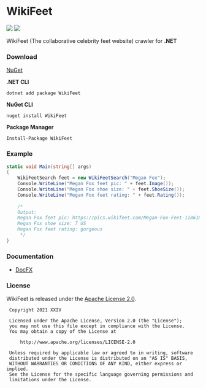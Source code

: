 # WikiFeet

[![](https://img.shields.io/github/v/tag/sloppydaddy/wikifeet-dotnet?label=version)](https://github.com/sloppydaddy/wikifeet-dotnet/releases/latest) [![](https://img.shields.io/github/license/sloppydaddy/wikifeet-dotnet)](https://github.com/sloppydaddy/wikifeet-dotnet/blob/main/LICENSE)

WikiFeet (The collaborative celebrity feet website) crawler for **.NET**

### Download
[NuGet](https://www.nuget.org/packages/WikiFeet/)

**.NET CLI**
```
dotnet add package WikiFeet
```
**NuGet CLI**
```
nuget install WikiFeet
```
**Package Manager**
```
Install-Package WikiFeet
```

### Example

```csharp
static void Main(string[] args)
{
    WikiFeetSearch feet = new WikiFeetSearch("Megan Fox");
    Console.WriteLine("Megan Fox feet pic: " + feet.Image());
    Console.WriteLine("Megan Fox shoe size: " + feet.ShoeSize());
    Console.WriteLine("Megan Fox feet rating: " + feet.Rating());
            
    /*
    Output:
    Megan Fox feet pic: https://pics.wikifeet.com/Megan-Fox-Feet-1186163.jpg
    Megan Fox shoe size: 7 US 
    Megan Fox feet rating: gorgeous
     */
}
```

### Documentation

* [DocFX](https://sloppydaddy.github.io/wikifeet-dotnet)

### License

WikiFeet is released under the [Apache License 2.0](https://github.com/sloppydaddy/wikifeet-dotnet/blob/main/LICENSE).

```
 Copyright 2021 XXIV

 Licensed under the Apache License, Version 2.0 (the "License");
 you may not use this file except in compliance with the License.
 You may obtain a copy of the License at

     http://www.apache.org/licenses/LICENSE-2.0

 Unless required by applicable law or agreed to in writing, software
 distributed under the License is distributed on an "AS IS" BASIS,
 WITHOUT WARRANTIES OR CONDITIONS OF ANY KIND, either express or implied.
 See the License for the specific language governing permissions and
 limitations under the License.
```
